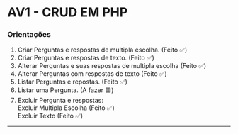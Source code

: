 # AV1 - CRUD EM PHP

### Orientações

1. Criar Perguntas e respostas de multipla escolha. (Feito ✅)
2. Criar Perguntas e respostas de texto. (Feito ✅)
3. Alterar Perguntas e suas respostas de multipla escolha (Feito ✅)
4. Alterar Perguntas com respostas de texto (Feito ✅)
5. Listar Perguntas e repostas. (Feito ✅)
6. Listar uma Pergunta. (A fazer 🟥)
7. Excluir Pergunta e respostas:
<br>Excluir Multipla Escolha (Feito ✅)
<br>Excluir Texto (Feito ✅)
<hr>
